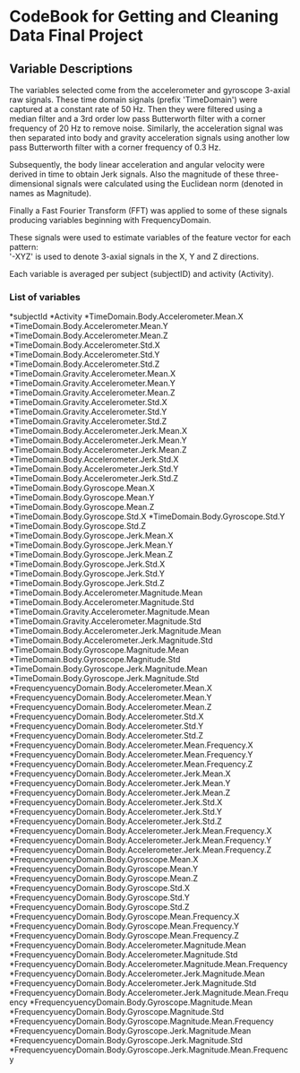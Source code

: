 # CodeBook for Getting and Cleaning Data Final Project

## Variable Descriptions
The variables selected come from the accelerometer and gyroscope 3-axial raw signals. These time domain signals (prefix 'TimeDomain') were captured at a constant rate of 50 Hz. Then they were filtered using a median filter and a 3rd order low pass Butterworth filter with a corner frequency of 20 Hz to remove noise. Similarly, the acceleration signal was then separated into body and gravity acceleration signals using another low pass Butterworth filter with a corner frequency of 0.3 Hz. 

Subsequently, the body linear acceleration and angular velocity were derived in time to obtain Jerk signals. Also the magnitude of these three-dimensional signals were calculated using the Euclidean norm (denoted in names as Magnitude). 

Finally a Fast Fourier Transform (FFT) was applied to some of these signals producing variables beginning with FrequencyDomain. 

These signals were used to estimate variables of the feature vector for each pattern:  
'-XYZ' is used to denote 3-axial signals in the X, Y and Z directions.

Each variable is averaged per subject (subjectID) and activity (Activity).

### List of variables
*subjectId
*Activity
*TimeDomain.Body.Accelerometer.Mean.X
*TimeDomain.Body.Accelerometer.Mean.Y
*TimeDomain.Body.Accelerometer.Mean.Z
*TimeDomain.Body.Accelerometer.Std.X
*TimeDomain.Body.Accelerometer.Std.Y
*TimeDomain.Body.Accelerometer.Std.Z
*TimeDomain.Gravity.Accelerometer.Mean.X
*TimeDomain.Gravity.Accelerometer.Mean.Y
*TimeDomain.Gravity.Accelerometer.Mean.Z
*TimeDomain.Gravity.Accelerometer.Std.X
*TimeDomain.Gravity.Accelerometer.Std.Y
*TimeDomain.Gravity.Accelerometer.Std.Z
*TimeDomain.Body.Accelerometer.Jerk.Mean.X
*TimeDomain.Body.Accelerometer.Jerk.Mean.Y
*TimeDomain.Body.Accelerometer.Jerk.Mean.Z
*TimeDomain.Body.Accelerometer.Jerk.Std.X
*TimeDomain.Body.Accelerometer.Jerk.Std.Y
*TimeDomain.Body.Accelerometer.Jerk.Std.Z
*TimeDomain.Body.Gyroscope.Mean.X
*TimeDomain.Body.Gyroscope.Mean.Y
*TimeDomain.Body.Gyroscope.Mean.Z
*TimeDomain.Body.Gyroscope.Std.X
*TimeDomain.Body.Gyroscope.Std.Y
*TimeDomain.Body.Gyroscope.Std.Z
*TimeDomain.Body.Gyroscope.Jerk.Mean.X
*TimeDomain.Body.Gyroscope.Jerk.Mean.Y
*TimeDomain.Body.Gyroscope.Jerk.Mean.Z
*TimeDomain.Body.Gyroscope.Jerk.Std.X
*TimeDomain.Body.Gyroscope.Jerk.Std.Y
*TimeDomain.Body.Gyroscope.Jerk.Std.Z
*TimeDomain.Body.Accelerometer.Magnitude.Mean
*TimeDomain.Body.Accelerometer.Magnitude.Std
*TimeDomain.Gravity.Accelerometer.Magnitude.Mean
*TimeDomain.Gravity.Accelerometer.Magnitude.Std
*TimeDomain.Body.Accelerometer.Jerk.Magnitude.Mean
*TimeDomain.Body.Accelerometer.Jerk.Magnitude.Std
*TimeDomain.Body.Gyroscope.Magnitude.Mean
*TimeDomain.Body.Gyroscope.Magnitude.Std
*TimeDomain.Body.Gyroscope.Jerk.Magnitude.Mean
*TimeDomain.Body.Gyroscope.Jerk.Magnitude.Std
*FrequencyuencyDomain.Body.Accelerometer.Mean.X
*FrequencyuencyDomain.Body.Accelerometer.Mean.Y
*FrequencyuencyDomain.Body.Accelerometer.Mean.Z
*FrequencyuencyDomain.Body.Accelerometer.Std.X
*FrequencyuencyDomain.Body.Accelerometer.Std.Y
*FrequencyuencyDomain.Body.Accelerometer.Std.Z
*FrequencyuencyDomain.Body.Accelerometer.Mean.Frequency.X
*FrequencyuencyDomain.Body.Accelerometer.Mean.Frequency.Y
*FrequencyuencyDomain.Body.Accelerometer.Mean.Frequency.Z
*FrequencyuencyDomain.Body.Accelerometer.Jerk.Mean.X
*FrequencyuencyDomain.Body.Accelerometer.Jerk.Mean.Y
*FrequencyuencyDomain.Body.Accelerometer.Jerk.Mean.Z
*FrequencyuencyDomain.Body.Accelerometer.Jerk.Std.X
*FrequencyuencyDomain.Body.Accelerometer.Jerk.Std.Y
*FrequencyuencyDomain.Body.Accelerometer.Jerk.Std.Z
*FrequencyuencyDomain.Body.Accelerometer.Jerk.Mean.Frequency.X
*FrequencyuencyDomain.Body.Accelerometer.Jerk.Mean.Frequency.Y
*FrequencyuencyDomain.Body.Accelerometer.Jerk.Mean.Frequency.Z
*FrequencyuencyDomain.Body.Gyroscope.Mean.X
*FrequencyuencyDomain.Body.Gyroscope.Mean.Y
*FrequencyuencyDomain.Body.Gyroscope.Mean.Z
*FrequencyuencyDomain.Body.Gyroscope.Std.X
*FrequencyuencyDomain.Body.Gyroscope.Std.Y
*FrequencyuencyDomain.Body.Gyroscope.Std.Z
*FrequencyuencyDomain.Body.Gyroscope.Mean.Frequency.X
*FrequencyuencyDomain.Body.Gyroscope.Mean.Frequency.Y
*FrequencyuencyDomain.Body.Gyroscope.Mean.Frequency.Z
*FrequencyuencyDomain.Body.Accelerometer.Magnitude.Mean
*FrequencyuencyDomain.Body.Accelerometer.Magnitude.Std
*FrequencyuencyDomain.Body.Accelerometer.Magnitude.Mean.Frequency
*FrequencyuencyDomain.Body.Accelerometer.Jerk.Magnitude.Mean
*FrequencyuencyDomain.Body.Accelerometer.Jerk.Magnitude.Std
*FrequencyuencyDomain.Body.Accelerometer.Jerk.Magnitude.Mean.Frequency
*FrequencyuencyDomain.Body.Gyroscope.Magnitude.Mean
*FrequencyuencyDomain.Body.Gyroscope.Magnitude.Std
*FrequencyuencyDomain.Body.Gyroscope.Magnitude.Mean.Frequency
*FrequencyuencyDomain.Body.Gyroscope.Jerk.Magnitude.Mean
*FrequencyuencyDomain.Body.Gyroscope.Jerk.Magnitude.Std
*FrequencyuencyDomain.Body.Gyroscope.Jerk.Magnitude.Mean.Frequency
